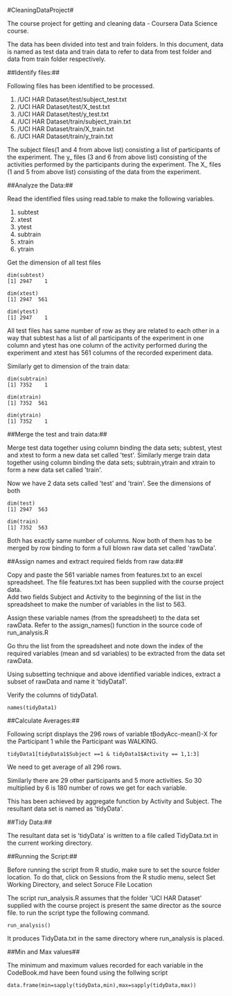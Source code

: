 #CleaningDataProject#


The course project for getting and cleaning data - Coursera Data Science course.

The data has been divided into test and train folders. In this document, data is named as test data and train data to refer to 
data from test folder and data from train folder respectively.


##Identify files:##

Following files has been identified to be processed.

1. /UCI HAR Dataset/test/subject_test.txt
2. /UCI HAR Dataset/test/X_test.txt
3. /UCI HAR Dataset/test/y_test.txt
4. /UCI HAR Dataset/train/subject_train.txt
5. /UCI HAR Dataset/train/X_train.txt
6. /UCI HAR Dataset/train/y_train.txt

The subject files(1 and 4 from above list) consisting a list of participants of the experiment. 
The y_ files (3 and 6 from above list) consisting of the activities performed by the participants during the experiment.
The X_ files (1 and 5 from above list) consisting of the data from the experiment.

##Analyze the Data:##

Read the identified files using read.table to make the following variables.

1. subtest
2. xtest
3. ytest
4. subtrain
5. xtrain
6. ytrain

Get the dimension of all test files

    dim(subtest)
    [1] 2947    1
    
    dim(xtest)
    [1] 2947  561
    
    dim(ytest)
    [1] 2947    1

All test files has same number of row as they are related to each other in a way that subtest has a list of all participants
of the experiment in one column and ytest has one column of the activity performed during the experiment and xtest has 561 columns 
of the recorded experiment data.

Similarly get to dimension of the train data: 

    dim(subtrain)
    [1] 7352    1
    
    dim(xtrain)
    [1] 7352  561
   
    dim(ytrain)
    [1] 7352    1


##Merge the test and train data:##


Merge test data together using column binding the data sets; subtest, ytest and xtest to form a new data set called 'test'.
Similarly merge train data together using column binding the data sets; subtrain,ytrain and xtrain to form a new data set called 'train'.

Now we have 2 data sets called 'test' and 'train'. See the dimensions of both

    dim(test)
    [1] 2947  563
    
    dim(train)
    [1] 7352  563

Both has exactly same number of columns. Now both of them has to be merged by row binding to form a full blown raw data set called 'rawData'.

##Assign names and extract required fields from raw data:##


Copy and paste the 561 variable names from features.txt to an excel spreadsheet. The file features.txt has been supplied with the course project data.  
Add two fields Subject and Activity to the beginning of the list in the spreadsheet to make the number of variables in the list to 563.

Assign these variable names (from the spreadsheet) to the data set rawData. Refer to the assign_names() function in the source code of run_analysis.R

Go thru the list from the spreadsheet and note down the index of the required variables (mean and sd variables) to be extracted from the data set rawData. 

Using subsetting technique and above identified variable indices, extract a subset of rawData and name it 'tidyData1'.

Verify the columns of tidyData1. 

    names(tidyData1)


##Calculate Averages:##


Following script displays the 296 rows of variable tBodyAcc-mean()-X for the Participant 1 while the Participant was WALKING. 

    tidyData1[tidyData1$Subject ==1 & tidyData1$Activity == 1,1:3]

We need to get average of all 296 rows. 

Similarly there are 29 other participants and 5 more activities. So 30 multiplied by 6 is 180 number of rows we get for each variable. 

This has been achieved by aggregate function by Activity and Subject. The resultant data set is named as 'tidyData'.


##Tidy Data:##


The resultant data set is 'tidyData' is written to a file called TidyData.txt in the current working directory.



##Running the Script:##

Before running the script from R studio, make sure to set the source folder location. To do that, click on Sessions from the R studio menu, select Set Working Directory, and select Soruce File Location

The script run_analysis.R assumes that the folder 'UCI HAR Dataset' supplied with the course project is present the same director as the source file.
to run the script type the following command.

    run_analysis()

It produces TidyData.txt in the same directory where run_analysis is placed. 


##Min and Max values##

The minimum and maximum values recorded for each variable in the CodeBook.md have been found using the follwing script

    data.frame(min=sapply(tidyData,min),max=sapply(tidyData,max))

